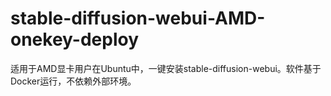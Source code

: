 # stable-diffusion-webui-AMD-onekey-deploy
适用于AMD显卡用户在Ubuntu中，一键安装stable-diffusion-webui。软件基于Docker运行，不依赖外部环境。
